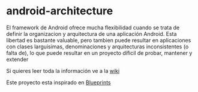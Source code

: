 # android-architecture

El framework de Android ofrece mucha flexibilidad cuando se trata de definir la organizacion y arquitectura de una aplicación Android.
Esta libertad es bastante valuable, pero tambien puede resultar en aplicaciones con clases larguisimas, denominaciones y arquitecturas inconsistentes (o falta de), lo que puede resultar en un proyecto dificil de probar, mantener y extender 

Si quieres leer toda la información ve a la [wiki](https://github.com/IsabelPalomar/android-architecture/wiki)

Este proyecto esta inspirado en [Blueprints](https://github.com/googlesamples/android-architecture) 
